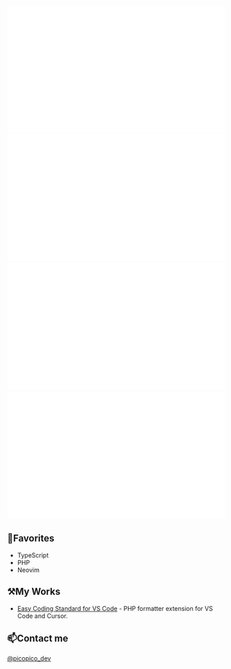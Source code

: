![](https://raw.githubusercontent.com/picopicos/github-stats/master/generated/overview.svg#gh-dark-mode-only)![](https://raw.githubusercontent.com/picopicos/github-stats/master/generated/languages.svg#gh-dark-mode-only)
![](https://raw.githubusercontent.com/picopicos/github-stats/master/generated/overview.svg#gh-light-mode-only)![](https://raw.githubusercontent.com/picopicos/github-stats/master/generated/languages.svg#gh-light-mode-only)

## 🌟Favorites

- TypeScript
- PHP
- Neovim

## ⚒️My Works

- [Easy Coding Standard for VS Code](https://github.com/picopicos/easy-coding-standard-vscode) - PHP formatter extension for VS Code and Cursor.

## 📫Contact me

[@picopico_dev](https://x.com/picopico_dev)
